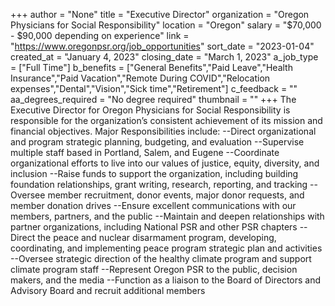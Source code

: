 +++
author = "None"
title = "Executive Director"
organization = "Oregon Physicians for Social Responsibility"
location = "Oregon"
salary = "$70,000 - $90,000 depending on experience"
link = "https://www.oregonpsr.org/job_opportunities"
sort_date = "2023-01-04"
created_at = "January 4, 2023"
closing_date = "March 1, 2023"
a_job_type = ["Full Time"]
b_benefits = ["General Benefits","Paid Leave","Health Insurance","Paid Vacation","Remote During COVID","Relocation expenses","Dental","Vision","Sick time","Retirement"]
c_feedback = ""
aa_degrees_required = "No degree required"
thumbnail = ""
+++
The Executive Director for Oregon Physicians for Social Responsibility is responsible for the organization’s consistent achievement of its mission and financial objectives. Major Responsibilities include: 
--Direct organizational and program strategic planning, budgeting, and evaluation
--Supervise multiple staff based in Portland, Salem, and Eugene 
--Coordinate organizational efforts to live into our values of justice, equity, diversity, and inclusion
--Raise funds to support the organization, including building foundation relationships, grant writing, research, reporting, and tracking
--Oversee member recruitment, donor events, major donor requests, and member donation drives
--Ensure excellent communications with our members, partners, and the public
--Maintain and deepen relationships with partner organizations, including National PSR and other PSR chapters
--Direct the peace and nuclear disarmament program, developing, coordinating, and implementing peace program strategic plan and activities
--Oversee strategic direction of the healthy climate program and support climate program staff
--Represent Oregon PSR to the public, decision makers, and the media
--Function as a liaison to the Board of Directors and Advisory Board and recruit additional members